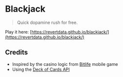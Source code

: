 # Blackjack

> Quick dopamine rush for free.

Play it here: [https://revertdata.github.io/blackjack/](https://revertdata.github.io/blackjack/)

## Credits
* Inspired by the casino logic from [Bitlife](https://apps.apple.com/us/app/bitlife-life-simulator/id1374403536) mobile game
* Using the [Deck of Cards API](https://github.com/crobertsbmw/deckofcards)
